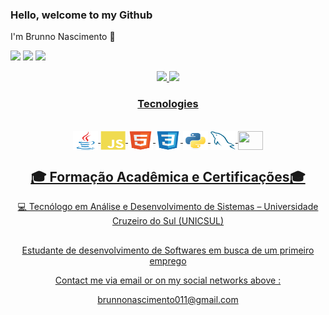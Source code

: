 ### Hello, welcome to my Github
I'm Brunno Nascimento 👋


  <a href="https://www.instagram.com/ghost_masaw/" target="_blank"><img src="https://img.shields.io/badge/-Instagram-%23E4405F?style=for-the-badge&logo=instagram&logoColor=white" target="_blank"></a>
  <a href = "mailton:brunnonascimento011@gmail.com"><img src="https://img.shields.io/badge/-Gmail-%23333?style=for-the-badge&logo=gmail&logoColor=white" target="_blank"></a>
  <a href="https://www.linkedin.com/in/brunno-nascimento-866101207/" target="_blank"><img src="https://img.shields.io/badge/-LinkedIn-%230077B5?style=for-the-badge&logo=linkedin&logoColor=white" target="_blank">

<div align="center">
  <a href="https://github.com/LucasBotas">
 <img height="160em" src="https://github-readme-stats.vercel.app/api?username=brunnonascimento&show_icons=true&theme=radical"/>
 <img height="160em" src="https://github-readme-stats.vercel.app/api/top-langs/?username=brunnonascimento&layout=compact&theme=radical"/>

   
### Tecnologies 
  

 
<div align="center" style="display: inline_block"><br>
  <img align="center" alt="" height="30" width="40" src="https://raw.githubusercontent.com/devicons/devicon/master/icons/java/java-original.svg">
  <img align="center" alt="" height="30" width="40" src="https://raw.githubusercontent.com/devicons/devicon/master/icons/javascript/javascript-plain.svg">
  <img align="center" alt="" height="30" width="40" src="https://raw.githubusercontent.com/devicons/devicon/master/icons/html5/html5-original.svg">
  <img align="center" alt="" height="30" width="40" src="https://raw.githubusercontent.com/devicons/devicon/master/icons/css3/css3-original.svg">
  <img align="center" alt="" height="30" width="40" src="https://raw.githubusercontent.com/devicons/devicon/master/icons/python/python-original.svg">
  <img align="center" alt="" height="30" width="40" src="https://raw.githubusercontent.com/devicons/devicon/master/icons/mysql/mysql-original.svg">
  <img align="center" alt="" height="30" width="40" src="https://cdn.jsdelivr.net/gh/devicons/devicon/icons/nodejs/nodejs-original.svg">


  ##

  <h2>🎓 Formação Acadêmica e Certificações🎓</h2>
 💻  Tecnólogo em Análise e Desenvolvimento de Sistemas – Universidade Cruzeiro do Sul (UNICSUL) <br>
</div>
  
  ##
  Estudante de desenvolvimento de Softwares em busca de um primeiro emprego
   
   Contact me via email or on my social networks above : 

brunnonascimento011@gmail.com
